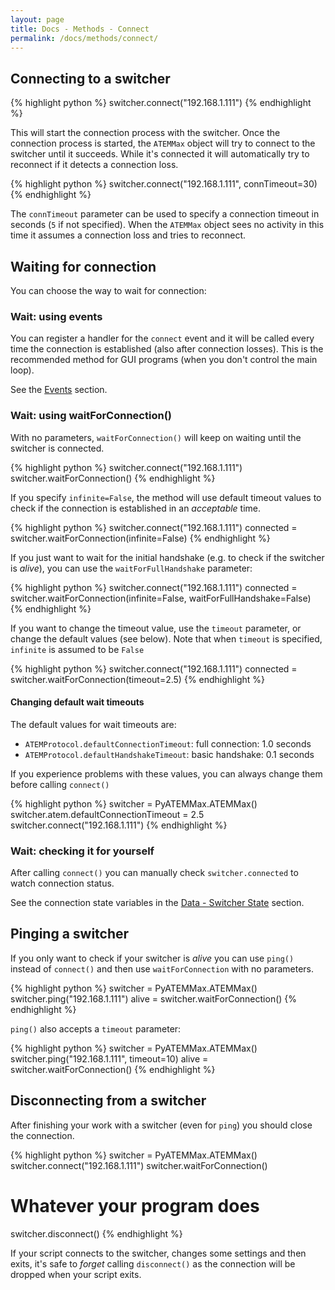 ```yaml
---
layout: page
title: Docs - Methods - Connect
permalink: /docs/methods/connect/
---
```


## Connecting to a switcher

{% highlight python %}
switcher.connect("192.168.1.111")
{% endhighlight %}

This will start the connection process with the switcher. Once the connection process is started, the `ATEMMax` object will try to connect to the switcher until it succeeds. While it's connected it will automatically try to reconnect if it detects a connection loss.

{% highlight python %}
switcher.connect("192.168.1.111", connTimeout=30)
{% endhighlight %}

The `connTimeout` parameter can be used to specify a connection timeout in seconds (`5` if not specified). When the `ATEMMax` object sees no activity in this time it assumes a connection loss and tries to reconnect.


## Waiting for connection

You can choose the way to wait for connection:

### Wait: using events

You can register a handler for the `connect` event and it will be called every time the connection is established (also after connection losses).
This is the recommended method for GUI programs (when you don't control the main loop).

See the [Events](../../events) section.

### Wait: using waitForConnection()

With no parameters, `waitForConnection()` will keep on waiting until the switcher is connected.

{% highlight python %}
switcher.connect("192.168.1.111")
switcher.waitForConnection()
{% endhighlight %}

If you specify `infinite=False`, the method will use default timeout values to check if the connection is established in an *acceptable* time.

{% highlight python %}
switcher.connect("192.168.1.111")
connected = switcher.waitForConnection(infinite=False)
{% endhighlight %}

If you just want to wait for the initial handshake (e.g. to check if the switcher is *alive*), you can use the `waitForFullHandshake` parameter:

{% highlight python %}
switcher.connect("192.168.1.111")
connected = switcher.waitForConnection(infinite=False, waitForFullHandshake=False)
{% endhighlight %}

If you want to change the timeout value, use the `timeout` parameter, or change the default values (see below). Note that when `timeout` is specified, `infinite` is assumed to be `False`

{% highlight python %}
switcher.connect("192.168.1.111")
connected = switcher.waitForConnection(timeout=2.5)
{% endhighlight %}

#### Changing default wait timeouts

The default values for wait timeouts are:
* `ATEMProtocol.defaultConnectionTimeout`: full connection: 1.0 seconds
* `ATEMProtocol.defaultHandshakeTimeout`: basic handshake: 0.1 seconds

If you experience problems with these values, you can always change them before calling `connect()`

{% highlight python %}
switcher = PyATEMMax.ATEMMax()
switcher.atem.defaultConnectionTimeout = 2.5
switcher.connect("192.168.1.111")
{% endhighlight %}


### Wait: checking it for yourself

After calling `connect()` you can manually check `switcher.connected` to watch connection status.

See the connection state variables in the [Data - Switcher State](../../data/state) section.

## Pinging a switcher

If you only want to check if your switcher is *alive* you can use `ping()` instead of `connect()` and then use `waitForConnection` with no parameters.

{% highlight python %}
switcher = PyATEMMax.ATEMMax()
switcher.ping("192.168.1.111")
alive = switcher.waitForConnection()
{% endhighlight %}

`ping()` also accepts a `timeout` parameter:

{% highlight python %}
switcher = PyATEMMax.ATEMMax()
switcher.ping("192.168.1.111", timeout=10)
alive = switcher.waitForConnection()
{% endhighlight %}

## Disconnecting from a switcher

After finishing your work with a switcher (even for `ping`) you should close the connection.

{% highlight python %}
switcher = PyATEMMax.ATEMMax()
switcher.connect("192.168.1.111")
switcher.waitForConnection()
# Whatever your program does
switcher.disconnect()
{% endhighlight %}

If your script connects to the switcher, changes some settings and then exits, it's safe to *forget* calling `disconnect()` as the connection will be dropped when your script exits.
